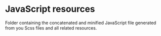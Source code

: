 JavaScript resources
====================

Folder containing the concatenated and minified JavaScript file generated from you Scss files and all related resources.

